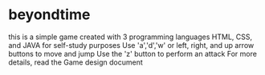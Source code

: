 # beyondtime
this is a simple game created with 3 programming languages HTML, CSS, and JAVA for self-study purposes
Use 'a','d','w' or left, right, and up arrow buttons to move and jump
Use the 'z' button to perform an attack
For more details, read the Game design document
